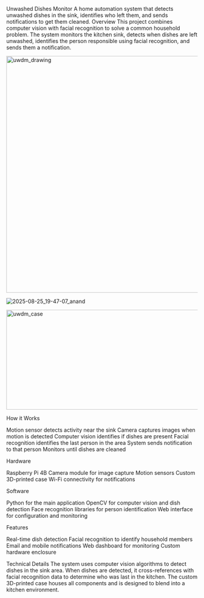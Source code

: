 Unwashed Dishes Monitor
A home automation system that detects unwashed dishes in the sink, identifies who left them, and sends notifications to get them cleaned.
Overview
This project combines computer vision with facial recognition to solve a common household problem. The system monitors the kitchen sink, detects when dishes are left unwashed, identifies the person responsible using facial recognition, and sends them a notification.

<img width="824" height="624" alt="uwdm_drawing" src="https://github.com/user-attachments/assets/25d5b4f1-35dd-4a27-a11e-cb8fb639b740" />


![2025-08-25_19-47-07_anand](https://github.com/user-attachments/assets/54eb2bb6-6a23-4ddb-a3a0-ceef2bd9e92a)




<img width="522" height="263" alt="uwdm_case" src="https://github.com/user-attachments/assets/3d129565-2592-4850-8df5-a601915abb57" />

How it Works

Motion sensor detects activity near the sink
Camera captures images when motion is detected
Computer vision identifies if dishes are present
Facial recognition identifies the last person in the area
System sends notification to that person
Monitors until dishes are cleaned

Hardware

Raspberry Pi 4B
Camera module for image capture
Motion sensors
Custom 3D-printed case
Wi-Fi connectivity for notifications

Software

Python for the main application
OpenCV for computer vision and dish detection
Face recognition libraries for person identification
Web interface for configuration and monitoring

Features

Real-time dish detection
Facial recognition to identify household members
Email and mobile notifications
Web dashboard for monitoring
Custom hardware enclosure

Technical Details
The system uses computer vision algorithms to detect dishes in the sink area. When dishes are detected, it cross-references with facial recognition data to determine who was last in the kitchen. The custom 3D-printed case houses all components and is designed to blend into a kitchen environment.
